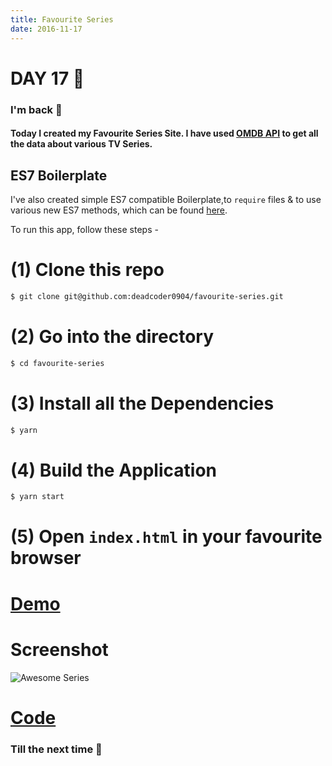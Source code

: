 ```yaml
---
title: Favourite Series
date: 2016-11-17
---
```


# DAY 17 👾 

### I'm back 💙

#### Today I created my Favourite Series Site. I have used [OMDB API](https://omdbapi.com/) to get all the data about various TV Series. 

## ES7 Boilerplate 

I've also created simple ES7 compatible Boilerplate,to `require` files & to use various new ES7 methods, which can be found [here](https://github.com/deadcoder0904/template-scripts/tree/master/HTML5-CSS3-Jquery-Tachyons-ES7/).

To run this app, follow these steps -

# (1) Clone this repo

```bash
$ git clone git@github.com:deadcoder0904/favourite-series.git
```

# (2) Go into the directory

```bash
$ cd favourite-series
```

# (3) Install all the Dependencies

```bash
$ yarn
```

# (4) Build the Application

```bash
$ yarn start
```

# (5) Open `index.html` in your favourite browser

# [Demo](https://deadcoder0904.github.io/favourite-series/)

# Screenshot

![Awesome Series](http://imgur.com/wCDMQ7K.png)

# [Code](https://github.com/deadcoder0904/favourite-series/)

### Till the next time 👻 